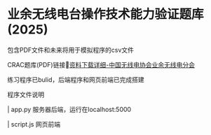 # 业余无线电台操作技术能力验证题库(2025)

包含PDF文件和未来将用于模拟程序的csv文件

CRAC题库(PDF)链接🔗[资料下载详细-中国无线电协会业余无线电分会](http://www.crac.org.cn/News/Detail?ID=d11def30d20d4d8fb12e08e7160e607d)

练习程序已bulid，后端程序和网页前端已完成搭建

程序文件说明

| app.py 服务器后端，运行在localhost:5000

| script.js 网页前端
